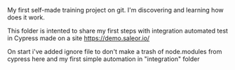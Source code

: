 My first self-made training project on git. I'm discovering and learning how does it work.

This folder is intented to share my first steps with integration automated test in Cypress made on a site https://demo.saleor.io/

On start i've added ignore file to don't make a trash of node.modules from cypress here and my first simple automation in "integration" folder
